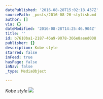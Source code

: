 ```yaml
---
datePublished: '2016-08-28T15:02:18.437Z'
sourcePath: _posts/2016-08-26-stylish.md
author: []
via: {}
dateModified: '2016-08-28T14:25:46.904Z'
title: ''
id: b7610ba1-2187-46a9-9078-366e8aeed008
publisher: {}
description: Kobe style
starred: false
inFeed: true
hasPage: false
inNav: false
_type: MediaObject

---
```

_Kobe style_
![](https://the-grid-user-content.s3-us-west-2.amazonaws.com/e48db42c-cced-4236-905b-7849af8de1be.jpg)